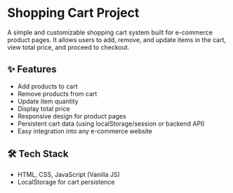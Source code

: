 # Shopping Cart Project

A simple and customizable shopping cart system built for e-commerce product pages. It allows users to add, remove, and update items in the cart, view total price, and proceed to checkout.

## ✨ Features

- Add products to cart
- Remove products from cart
- Update item quantity
- Display total price
- Responsive design for product pages
- Persistent cart data (using localStorage/session or backend API)
- Easy integration into any e-commerce website

## 🛠 Tech Stack

- HTML, CSS, JavaScript (Vanilla JS)
- LocalStorage for cart persistence
